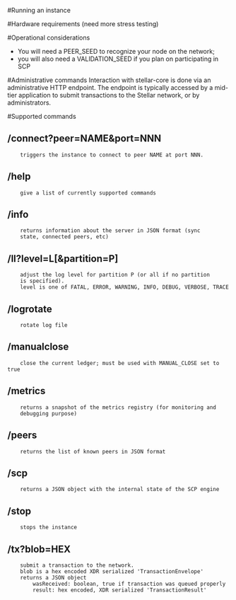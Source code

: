 #Running an instance

#Hardware requirements
    (need more stress testing)

#Operational considerations
* You will need a PEER_SEED to recognize your node on the network;
* you will also need a VALIDATION_SEED if you plan on participating in SCP

#Administrative commands
    Interaction with stellar-core is done via an administrative
    HTTP endpoint.
    The endpoint is typically accessed by a mid-tier application to
    submit transactions to the Stellar network, or by administrators.

#Supported commands
## /connect?peer=NAME&port=NNN
        triggers the instance to connect to peer NAME at port NNN.
## /help
        give a list of currently supported commands
## /info
        returns information about the server in JSON format (sync
        state, connected peers, etc)
## /ll?level=L[&partition=P]
        adjust the log level for partition P (or all if no partition
        is specified).
        level is one of FATAL, ERROR, WARNING, INFO, DEBUG, VERBOSE, TRACE
## /logrotate
        rotate log file
## /manualclose
        close the current ledger; must be used with MANUAL_CLOSE set to true
## /metrics
        returns a snapshot of the metrics registry (for monitoring and
        debugging purpose)
## /peers
        returns the list of known peers in JSON format
## /scp
        returns a JSON object with the internal state of the SCP engine
## /stop
        stops the instance
## /tx?blob=HEX
        submit a transaction to the network.
        blob is a hex encoded XDR serialized 'TransactionEnvelope'
        returns a JSON object
            wasReceived: boolean, true if transaction was queued properly
            result: hex encoded, XDR serialized 'TransactionResult'

